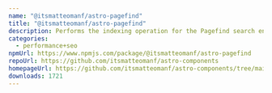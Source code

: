 ```yaml
---
name: "@itsmatteomanf/astro-pagefind"
title: "@itsmatteomanf/astro-pagefind"
description: Performs the indexing operation for the Pagefind search engine
categories:
  - performance+seo
npmUrl: https://www.npmjs.com/package/@itsmatteomanf/astro-pagefind
repoUrl: https://github.com/itsmatteomanf/astro-components
homepageUrl: https://github.com/itsmatteomanf/astro-components/tree/main/packages/astro-pagefind#readme
downloads: 1721
---
```

